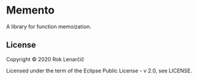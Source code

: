 # Memento

A library for function memoization.

## License

Copyright © 2020 Rok Lenarčič

Licensed under the term of the Eclipse Public License - v 2.0, see LICENSE.
